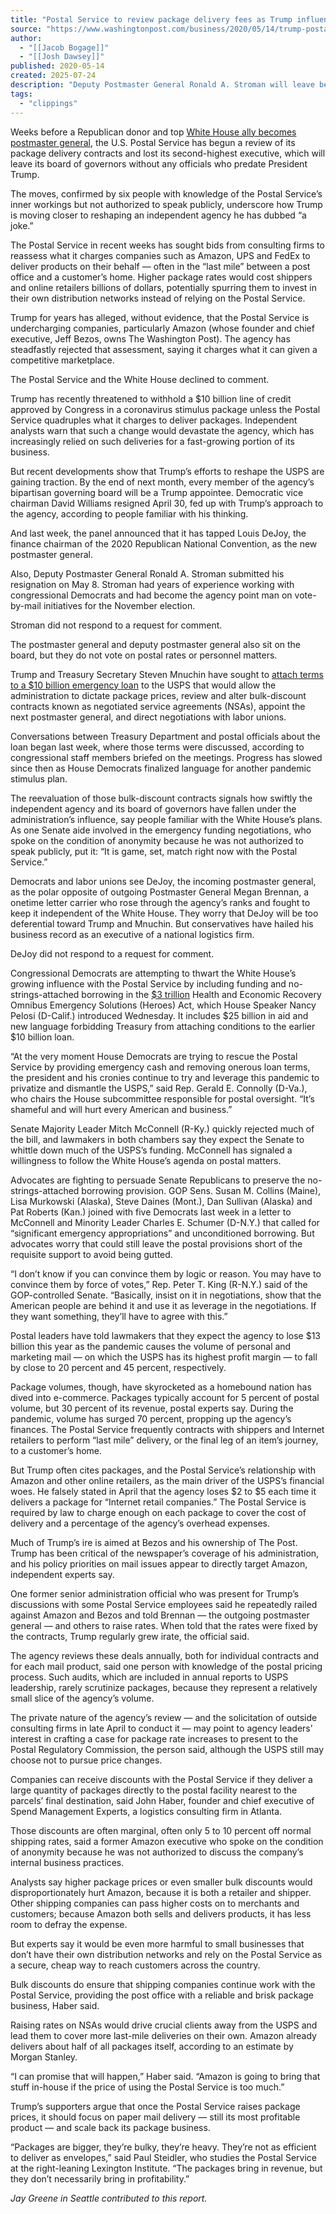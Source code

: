 ```yaml
---
title: "Postal Service to review package delivery fees as Trump influence grows"
source: "https://www.washingtonpost.com/business/2020/05/14/trump-postal-service-package-rates/"
author:
  - "[[Jacob Bogage]]"
  - "[[Josh Dawsey]]"
published: 2020-05-14
created: 2025-07-24
description: "Deputy Postmaster General Ronald A. Stroman will leave before new agency head Louis DeJoy — a Republican donor and top White House ally — takes the helm."
tags:
  - "clippings"
---
```

Weeks before a Republican donor and top [White House ally becomes postmaster general](https://www.washingtonpost.com/politics/top-republican-fundraiser-and-trump-ally-to-be-named-postmaster-general-giving-president-new-influence-over-postal-service-officials-say/2020/05/06/25cde93c-8fd4-11ea-8df0-ee33c3f5b0d6_story.html), the U.S. Postal Service has begun a review of its package delivery contracts and lost its second-highest executive, which will leave its board of governors without any officials who predate President Trump.

The moves, confirmed by six people with knowledge of the Postal Service’s inner workings but not authorized to speak publicly, underscore how Trump is moving closer to reshaping an independent agency he has dubbed “a joke.”

The Postal Service in recent weeks has sought bids from consulting firms to reassess what it charges companies such as Amazon, UPS and FedEx to deliver products on their behalf — often in the “last mile” between a post office and a customer’s home. Higher package rates would cost shippers and online retailers billions of dollars, potentially spurring them to invest in their own distribution networks instead of relying on the Postal Service.

Trump for years has alleged, without evidence, that the Postal Service is undercharging companies, particularly Amazon (whose founder and chief executive, Jeff Bezos, owns The Washington Post). The agency has steadfastly rejected that assessment, saying it charges what it can given a competitive marketplace.

The Postal Service and the White House declined to comment.

Trump has recently threatened to withhold a $10 billion line of credit approved by Congress in a coronavirus stimulus package unless the Postal Service quadruples what it charges to deliver packages. Independent analysts warn that such a change would devastate the agency, which has increasingly relied on such deliveries for a fast-growing portion of its business.

But recent developments show that Trump’s efforts to reshape the USPS are gaining traction. By the end of next month, every member of the agency’s bipartisan governing board will be a Trump appointee. Democratic vice chairman David Williams resigned April 30, fed up with Trump’s approach to the agency, according to people familiar with his thinking.

And last week, the panel announced that it has tapped Louis DeJoy, the finance chairman of the 2020 Republican National Convention, as the new postmaster general.

Also, Deputy Postmaster General Ronald A. Stroman submitted his resignation on May 8. Stroman had years of experience working with congressional Democrats and had become the agency point man on vote-by-mail initiatives for the November election.

Stroman did not respond to a request for comment.

The postmaster general and deputy postmaster general also sit on the board, but they do not vote on postal rates or personnel matters.

Trump and Treasury Secretary Steven Mnuchin have sought to [attach terms to a $10 billion emergency loan](https://www.washingtonpost.com/us-policy/2020/04/24/trump-postal-service-loan-treasury/) to the USPS that would allow the administration to dictate package prices, review and alter bulk-discount contracts known as negotiated service agreements (NSAs), appoint the next postmaster general, and direct negotiations with labor unions.

Conversations between Treasury Department and postal officials about the loan began last week, where those terms were discussed, according to congressional staff members briefed on the meetings. Progress has slowed since then as House Democrats finalized language for another pandemic stimulus plan.

The reevaluation of those bulk-discount contracts signals how swiftly the independent agency and its board of governors have fallen under the administration’s influence, say people familiar with the White House’s plans. As one Senate aide involved in the emergency funding negotiations, who spoke on the condition of anonymity because he was not authorized to speak publicly, put it: “It is game, set, match right now with the Postal Service.”

Democrats and labor unions see DeJoy, the incoming postmaster general, as the polar opposite of outgoing Postmaster General Megan Brennan, a onetime letter carrier who rose through the agency’s ranks and fought to keep it independent of the White House. They worry that DeJoy will be too deferential toward Trump and Mnuchin. But conservatives have hailed his business record as an executive of a national logistics firm.

DeJoy did not respond to a request for comment.

Congressional Democrats are attempting to thwart the White House’s growing influence with the Postal Service by including funding and no-strings-attached borrowing in the [$3 trillion](https://www.washingtonpost.com/us-policy/2020/05/12/house-democrats-coronavirus-3-trillion/) Health and Economic Recovery Omnibus Emergency Solutions (Heroes) Act, which House Speaker Nancy Pelosi (D-Calif.) introduced Wednesday. It includes $25 billion in aid and new language forbidding Treasury from attaching conditions to the earlier $10 billion loan.

“At the very moment House Democrats are trying to rescue the Postal Service by providing emergency cash and removing onerous loan terms, the president and his cronies continue to try and leverage this pandemic to privatize and dismantle the USPS,” said Rep. Gerald E. Connolly (D-Va.), who chairs the House subcommittee responsible for postal oversight. “It’s shameful and will hurt every American and business.”

Senate Majority Leader Mitch McConnell (R-Ky.) quickly rejected much of the bill, and lawmakers in both chambers say they expect the Senate to whittle down much of the USPS’s funding. McConnell has signaled a willingness to follow the White House’s agenda on postal matters.

Advocates are fighting to persuade Senate Republicans to preserve the no-strings-attached borrowing provision. GOP Sens. Susan M. Collins (Maine), Lisa Murkowski (Alaska), Steve Daines (Mont.), Dan Sullivan (Alaska) and Pat Roberts (Kan.) joined with five Democrats last week in a letter to McConnell and Minority Leader Charles E. Schumer (D-N.Y.) that called for “significant emergency appropriations” and unconditioned borrowing. But advocates worry that could still leave the postal provisions short of the requisite support to avoid being gutted.

“I don’t know if you can convince them by logic or reason. You may have to convince them by force of votes,” Rep. Peter T. King (R-N.Y.) said of the GOP-controlled Senate. “Basically, insist on it in negotiations, show that the American people are behind it and use it as leverage in the negotiations. If they want something, they’ll have to agree with this.”

Postal leaders have told lawmakers that they expect the agency to lose $13 billion this year as the pandemic causes the volume of personal and marketing mail — on which the USPS has its highest profit margin — to fall by close to 20 percent and 45 percent, respectively.

Package volumes, though, have skyrocketed as a homebound nation has dived into e-commerce. Packages typically account for 5 percent of postal volume, but 30 percent of its revenue, postal experts say. During the pandemic, volume has surged 70 percent, propping up the agency’s finances. The Postal Service frequently contracts with shippers and Internet retailers to perform “last mile” delivery, or the final leg of an item’s journey, to a customer’s home.

But Trump often cites packages, and the Postal Service’s relationship with Amazon and other online retailers, as the main driver of the USPS’s financial woes. He falsely stated in April that the agency loses $2 to $5 each time it delivers a package for “Internet retail companies.” The Postal Service is required by law to charge enough on each package to cover the cost of delivery and a percentage of the agency’s overhead expenses.

Much of Trump’s ire is aimed at Bezos and his ownership of The Post. Trump has been critical of the newspaper’s coverage of his administration, and his policy priorities on mail issues appear to directly target Amazon, independent experts say.

One former senior administration official who was present for Trump’s discussions with some Postal Service employees said he repeatedly railed against Amazon and Bezos and told Brennan — the outgoing postmaster general — and others to raise rates. When told that the rates were fixed by the contracts, Trump regularly grew irate, the official said.

The agency reviews these deals annually, both for individual contracts and for each mail product, said one person with knowledge of the postal pricing process. Such audits, which are included in annual reports to USPS leadership, rarely scrutinize packages, because they represent a relatively small slice of the agency’s volume.

The private nature of the agency’s review — and the solicitation of outside consulting firms in late April to conduct it — may point to agency leaders’ interest in crafting a case for package rate increases to present to the Postal Regulatory Commission, the person said, although the USPS still may choose not to pursue price changes.

Companies can receive discounts with the Postal Service if they deliver a large quantity of packages directly to the postal facility nearest to the parcels’ final destination, said John Haber, founder and chief executive of Spend Management Experts, a logistics consulting firm in Atlanta.

Those discounts are often marginal, often only 5 to 10 percent off normal shipping rates, said a former Amazon executive who spoke on the condition of anonymity because he was not authorized to discuss the company’s internal business practices.

Analysts say higher package prices or even smaller bulk discounts would disproportionately hurt Amazon, because it is both a retailer and shipper. Other shipping companies can pass higher costs on to merchants and customers; because Amazon both sells and delivers products, it has less room to defray the expense.

But experts say it would be even more harmful to small businesses that don’t have their own distribution networks and rely on the Postal Service as a secure, cheap way to reach customers across the country.

Bulk discounts do ensure that shipping companies continue work with the Postal Service, providing the post office with a reliable and brisk package business, Haber said.

Raising rates on NSAs would drive crucial clients away from the USPS and lead them to cover more last-mile deliveries on their own. Amazon already delivers about half of all packages itself, according to an estimate by Morgan Stanley.

“I can promise that will happen,” Haber said. “Amazon is going to bring that stuff in-house if the price of using the Postal Service is too much.”

Trump’s supporters argue that once the Postal Service raises package prices, it should focus on paper mail delivery — still its most profitable product — and scale back its package business.

“Packages are bigger, they’re bulky, they’re heavy. They’re not as efficient to deliver as envelopes,” said Paul Steidler, who studies the Postal Service at the right-leaning Lexington Institute. “The packages bring in revenue, but they don’t necessarily bring in profitability.”

*Jay Greene in Seattle contributed to this report.*